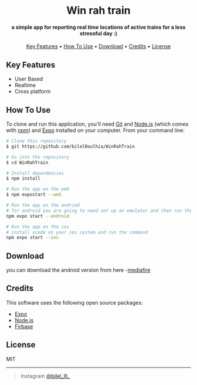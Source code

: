 

<h1 align="center">
  <br>
  <a href="https://github.com/bilelBoulhia/WinRahTrain" alt="Markdownify" width="200">
  </a>
  <br>
  Win rah train
  <br>
</h1>
<h4 align="center">a simple app for reporting real time locations of active trains for a less stressful day :)</h4>

<p align="center">
  <a href="#key-features">Key Features</a> •
  <a href="#how-to-use">How To Use</a> •
  <a href="#download">Download</a> •
  <a href="#credits">Credits</a> •
  <a href="#license">License</a>
</p>



## Key Features

* User Based
* Realtime
* Cross platform
  

## How To Use

To clone and run this application, you'll need [Git](https://git-scm.com) and [Node.js](https://nodejs.org/en/download/) (which comes with [npm](http://npmjs.com)) 
and [Expo](https://expo.dev)
installed on your computer. From your command line:

```bash
# Clone this repository
$ git https://github.com/bilelBoulhia/WinRahTrain

# Go into the repository
$ cd WinRahTrain

# Install dependencies
$ npm install

# Run the app on the web
$ npm expostart --web

# Run the app on the andriod
# for android you are going to need set up an emulator and then run the command or use expo go app with an actual android device
npm expo start --android

# Run the app on the ios
# install xcode on your ios system and run the command
npm expo start --ios


```




## Download

you can download  the android  version from here 
-[mediafire](https://www.mediafire.com/file/ragqtt5rhv5kxhz/WRT.apk/file?fbclid=IwZXh0bgNhZW0CMTAAAR0o4PKg5UxVW26dOUKqGF75UaX1E5ZMwgYIPjn6BMKP4bFykF2DfmKo5Ak_aem_4lsQr_mzoXZhxJSdKht8Vw)


## Credits

This software uses the following open source packages:

- [Expo](https://expo.dv)
- [Node.js](https://nodejs.org/)
- [Firbase](https://firebase.google.com)
</a>



## License

MIT

---


> Instagram [@bilel_lll_](https://www.instagram.com/bilel_lll_/)

